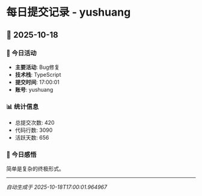 # 每日提交记录 - yushuang

## 📅 2025-10-18

### 🎯 今日活动
- **主要活动**: Bug修复
- **技术栈**: TypeScript
- **提交时间**: 17:00:01
- **账号**: yushuang

### 📊 统计信息
- 总提交次数: 420
- 代码行数: 3090
- 活跃天数: 656

### 💭 今日感悟
简单是复杂的终极形式。

---
*自动生成于 2025-10-18T17:00:01.964967*
